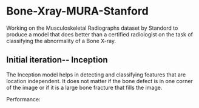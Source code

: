 # Bone-Xray-MURA-Stanford
Working on the Musculoskeletal Radiographs dataset by Standord to produce a model that does better than a certified radiologist on the task of classifying the abnormality of a Bone X-ray.

## Initial iteration-- Inception

The Inception model helps in detecting and classifying features that are location independent. It does not matter if the bone defect is in one corner of the image or if it is a large bone fracture that fills the image.

Performance: 
